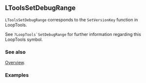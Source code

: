 ## LToolsSetDebugRange

`LToolsSetDebugRange` corresponds to the `SetVersionKey` function in LoopTools.

See ``?LoopTools`SetDebugRange`` for further information regarding this LoopTools symbol.

### See also

[Overview](Extra/FeynHelpers.md).

### Examples